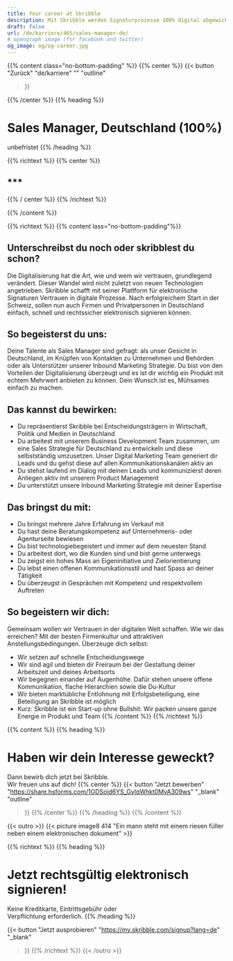 ```yaml
---
title: Your career at Skribble
description: Mit Skribble werden Signaturprozesse 100% digital abgewickelt, basierend auf der qualifizierten elektronischen Signatur “QES” - die e-Unterschrift, die vor Schweizer und EU Gesetz der handschriftlichen Unterschrift gleichgestellt ist.
draft: false
url: /de/karriere/465/sales-manager-de/
# opengraph image (for facebook and twitter)
og_image: og/og-career.jpg
---
```


{{% content class="no-bottom-padding" %}}
{{% center %}}
{{< button
  "Zurück"
  "de/karriere"
  ""
  "outline"
>}}

{{% /center %}}
{{% heading %}}<br>
# Sales Manager, Deutschland (100%)
unbefristet
{{% /heading %}}


{{% richtext %}}
{{% center %}}
## ***
{{% / center %}}
{{% /richtext %}}

{{% /content %}}



[//]: # (--------------------------------------------------------------------------------------------------------------)

{{% richtext %}}
{{% content lass="no-bottom-padding"%}}
## Unterschreibst du noch oder skribblest du schon?

Die Digitalisierung hat die Art, wie und wem wir vertrauen, grundlegend verändert. Dieser Wandel wird nicht zuletzt von neuen Technologien angetrieben. Skribble schafft mit seiner Plattform für elektronische Signaturen Vertrauen in digitale Prozesse. Nach erfolgreichem Start in der Schweiz, sollen nun auch Firmen und Privatpersonen in Deutschland einfach, schnell und rechtssicher elektronisch signieren können.

## So begeisterst du uns:
Deine Talente als Sales Manager sind gefragt: als unser Gesicht in Deutschland, im Knüpfen von Kontakten zu Unternehmen und Behörden oder als Unterstützer unserer Inbound Marketing Strategie. Du bist von den Vorteilen der Digitalisierung überzeugt und es ist dir wichtig ein Produkt mit echtem Mehrwert anbieten zu können. Dein Wunsch ist es, Mühsames einfach zu machen.

## Das kannst du bewirken:
- Du repräsentierst Skribble bei Entscheidungsträgern in Wirtschaft, Politik und Medien in Deutschland
- Du arbeitest mit unserem Business Development Team zusammen, um eine Sales Strategie für Deutschland zu entwickeln und diese selbstständig umzusetzen. Unser Digital Marketing Team generiert dir Leads und du gehst diese auf allen Kommunikationskanälen aktiv an
- Du stehst laufend im Dialog mit deinen Leads und kommunizierst deren Anliegen aktiv mit unserem Product Management
- Du unterstützt unsere Inbound Marketing Strategie mit deiner Expertise

## Das bringst du mit:
- Du bringst mehrere Jahre Erfahrung im Verkauf mit
- Du hast deine Beratungskompetenz auf Unternehmens- oder Agenturseite bewiesen
- Du bist technologiebegeistert und immer auf dem neuesten Stand
- Du arbeitest dort, wo die Kunden sind und bist gerne unterwegs
- Du zeigst ein hohes Mass an Eigeninitiative und Zielorientierung
- Du lebst einen offenen Kommunikationsstil und hast Spass an deiner Tätigkeit
- Du überzeugst in Gesprächen mit Kompetenz und respektvollem Auftreten

## So begeistern wir dich:
Gemeinsam wollen wir Vertrauen in der digitalen Welt schaffen. Wie wir das erreichen? Mit der besten Firmenkultur und attraktiven Anstellungsbedingungen. Überzeuge dich selbst:
- Wir setzen auf schnelle Entscheidungswege
- Wir sind agil und bieten dir Freiraum bei der Gestaltung deiner Arbeitszeit und deines Arbeitsorts
- Wir begegnen einander auf Augenhöhe. Dafür stehen unsere offene Kommunikation, flache Hierarchien sowie die Du-Kultur
- Wir bieten marktübliche Entlohnung mit Erfolgsbeteiligung, eine Beteiligung an Skribble ist möglich
- Kurz: Skribble ist ein Start-up ohne Bullshit: Wir packen unsere ganze Energie in Produkt und Team
{{% /content %}}
{{% /richtext %}}

{{% content %}}
{{% heading %}}
# Haben wir dein Interesse geweckt?
Dann bewirb dich jetzt bei Skribble.<br>Wir freuen uns auf dich!
{{% center %}}
{{< button
  "Jetzt bewerben"
  "https://share.hsforms.com/1GDSoid6YS_GylqWhkt0MvA309ws"
  "_blank"
  "outline"
>}}
{{% /center %}}
{{% /heading %}}
{{% /content %}}


[//]: # (--------------------------------------------------------------------------------------------------------------)

{{< outro >}}
{{< picture image8 414 "Ein mann steht mit einem riesen füller neben einem elektronischen dokument" >}}

{{% richtext %}}
{{% heading %}}
# Jetzt rechtsgültig elektronisch signieren!
Keine Kreditkarte, Eintrittsgebühr oder <br class="hide-for-mobile">Verpflichtung erforderlich.
{{% /heading %}}

{{< button
  "Jetzt ausprobieren"
  "https://my.skribble.com/signup?lang=de"
  "_blank"
>}}
{{% /richtext %}}
{{< /outro >}}
